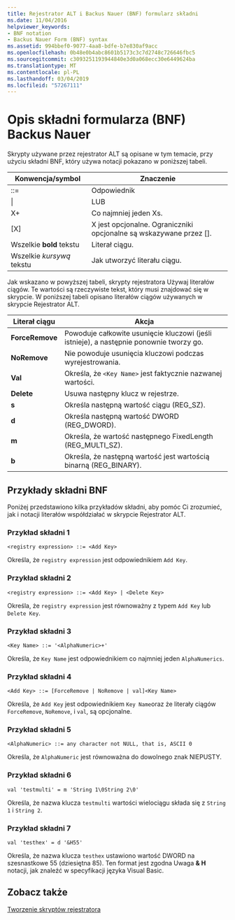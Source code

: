 ```yaml
---
title: Rejestrator ALT i Backus Nauer (BNF) formularz składni
ms.date: 11/04/2016
helpviewer_keywords:
- BNF notation
- Backus Nauer Form (BNF) syntax
ms.assetid: 994bbef0-9077-4aa8-bdfe-b7e830af9acc
ms.openlocfilehash: 0b48e0b4abc8601b5173c3c7d2748c726646fbc5
ms.sourcegitcommit: c3093251193944840e3d0a068ecc30e6449624ba
ms.translationtype: MT
ms.contentlocale: pl-PL
ms.lasthandoff: 03/04/2019
ms.locfileid: "57267111"
---
```

# <a name="understanding-backus-nauer-form-bnf-syntax"></a>Opis składni formularza (BNF) Backus Nauer

Skrypty używane przez rejestrator ALT są opisane w tym temacie, przy użyciu składni BNF, który używa notacji pokazano w poniższej tabeli.

|Konwencja/symbol|Znaczenie|
|------------------------|-------------|
|::=|Odpowiednik|
|&#124;|LUB|
|X+|Co najmniej jeden Xs.|
|[X]|X jest opcjonalne. Ograniczniki opcjonalne są wskazywane przez \[].|
|Wszelkie **bold** tekstu|Literał ciągu.|
|Wszelkie *kursywą* tekstu|Jak utworzyć literału ciągu.|

Jak wskazano w powyższej tabeli, skrypty rejestratora Używaj literałów ciągów. Te wartości są rzeczywiste tekst, który musi znajdować się w skrypcie. W poniższej tabeli opisano literałów ciągów używanych w skrypcie Rejestrator ALT.

|Literał ciągu|Akcja|
|--------------------|------------|
|**ForceRemove**|Powoduje całkowite usunięcie kluczowi (jeśli istnieje), a następnie ponownie tworzy go.|
|**NoRemove**|Nie powoduje usunięcia kluczowi podczas wyrejestrowania.|
|**Val**|Określa, że `<Key Name>` jest faktycznie nazwanej wartości.|
|**Delete**|Usuwa następny klucz w rejestrze.|
|**s**|Określa następną wartość ciągu (REG_SZ).|
|**d**|Określa następną wartość DWORD (REG_DWORD).|
|**m**|Określa, że wartość następnego FixedLength (REG_MULTI_SZ).|
|**b**|Określa, że następną wartość jest wartością binarną (REG_BINARY).|

## <a name="bnf-syntax-examples"></a>Przykłady składni BNF

Poniżej przedstawiono kilka przykładów składni, aby pomóc Ci zrozumieć, jak i notacji literałów współdziałać w skrypcie Rejestrator ALT.

### <a name="syntax-example-1"></a>Przykład składni 1

```
<registry expression> ::= <Add Key>
```

Określa, że `registry expression` jest odpowiednikiem `Add Key`.

### <a name="syntax-example-2"></a>Przykład składni 2

```
<registry expression> ::= <Add Key> | <Delete Key>
```

Określa, że `registry expression` jest równoważny z typem `Add Key` lub `Delete Key`.

### <a name="syntax-example-3"></a>Przykład składni 3

```
<Key Name> ::= '<AlphaNumeric>+'
```

Określa, że `Key Name` jest odpowiednikiem co najmniej jeden `AlphaNumerics`.

### <a name="syntax-example-4"></a>Przykład składni 4

```
<Add Key> ::= [ForceRemove | NoRemove | val]<Key Name>
```

Określa, że `Add Key` jest odpowiednikiem `Key Name`oraz że literały ciągów `ForceRemove`, `NoRemove`, i `val`, są opcjonalne.

### <a name="syntax-example-5"></a>Przykład składni 5

```
<AlphaNumeric> ::= any character not NULL, that is, ASCII 0
```

Określa, że `AlphaNumeric` jest równoważna do dowolnego znak NIEPUSTY.

### <a name="syntax-example-6"></a>Przykład składni 6

```
val 'testmulti' = m 'String 1\0String 2\0'
```

Określa, że nazwa klucza `testmulti` wartości wielociągu składa się z `String 1` i `String 2`.

### <a name="syntax-example-7"></a>Przykład składni 7

```
val 'testhex' = d '&H55'
```

Określa, że nazwa klucza `testhex` ustawiono wartość DWORD na szesnastkowe 55 (dziesiętna 85). Ten format jest zgodna Uwaga **& H** notacji, jak znaleźć w specyfikacji języka Visual Basic.

## <a name="see-also"></a>Zobacz także

[Tworzenie skryptów rejestratora](../atl/creating-registrar-scripts.md)
